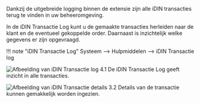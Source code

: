 Dankzij de uitgebreide logging binnen de extensie zijn alle iDIN transacties terug te vinden in uw beheeromgeving. 

In de iDIN Transactie Log kunt u de gemaakte transacties herleiden naar de klant en de eventueel gekoppelde order. Daarnaast is inzichtelijk welke gegevens er zijn opgevraagd.

!!! note "iDIN Transactie Log"
    Systeem --> Hulpmiddelen --> iDIN Transactie log
    
![Afbeelding van iDIN Transactie log](/images/features/transaction_log_1.png)
4.1 De iDIN Transactie Log geeft inzicht in alle transacties.

![Afbeelding van iDIN Transactie details](/images/features/transaction_log_2.png)
3.2 Details van de transactie kunnen gemakkelijk worden ingezien.
    
